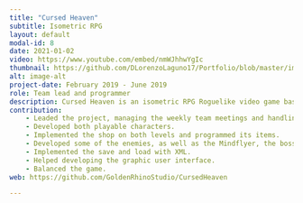 ```yaml
---
title: "Cursed Heaven"
subtitle: Isometric RPG
layout: default
modal-id: 8
date: 2021-01-02
video: https://www.youtube.com/embed/nmWJhhwYgIc
thumbnail: https://github.com/DLorenzoLaguno17/Portfolio/blob/master/img/portfolio/CursedHeaven.gif?raw=true
alt: image-alt
project-date: February 2019 - June 2019
role: Team lead and programmer
description: Cursed Heaven is an isometric RPG Roguelike video game based in Final Fantasy Tactics that was developed in C++ by seven students in second course. In it you have two different characters with their own abilities that must overcome all sorts of enemies and two bosses, one for each level, in order to beat the game. There is also a shop in each level where you can buy health potions or improve your character's statistics.
contribution: 
    - Leaded the project, managing the weekly team meetings and handling the task distribution.
    - Developed both playable characters.
    - Implemented the shop on both levels and programmed its items.
    - Developed some of the enemies, as well as the Mindflyer, the boss of the first leve.
    - Implemented the save and load with XML.
    - Helped developing the graphic user interface.
    - Balanced the game.
web: https://github.com/GoldenRhinoStudio/CursedHeaven

---
```

